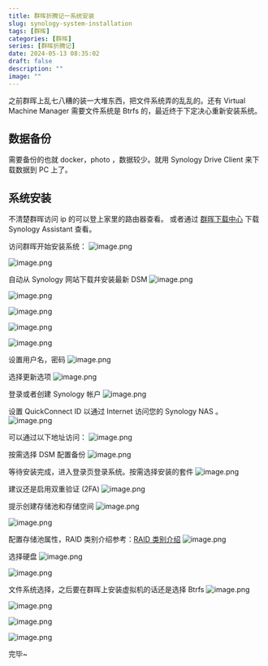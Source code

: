 ```yaml
---
title: 群晖折腾记一系统安装
slug: synology-system-installation
tags: [群晖]
categories: [群晖]
series: [群晖折腾记]
date: 2024-05-13 08:35:02
draft: false
description: ""
image: ""
---
```


之前群晖上乱七八糟的装一大堆东西，把文件系统弄的乱乱的。还有 Virtual Machine Manager 需要文件系统是 Btrfs 的，最近终于下定决心重新安装系统。
<!--more-->

## 数据备份
需要备份的也就 docker，photo ，数据较少。就用 Synology Drive Client 来下载数据到 PC 上了。


## 系统安装
不清楚群晖访问 ip 的可以登上家里的路由器查看。
或者通过 [群晖下载中心](https://www.synology.cn/zh-cn/support/download) 下载 Synology Assistant 查看。

访问群晖开始安装系统：
![image.png](https://r.xulinfeng.xyz/linden/2024/05/8c176f55d2e2fe171435a9e774844bb5.png)

![image.png](https://r.xulinfeng.xyz/linden/2024/05/9f34734c88d2627088101bddffddaeec.png)

自动从 Synology 网站下载幷安装最新 DSM
![image.png](https://r.xulinfeng.xyz/linden/2024/05/5e0487d95423579f0ce9010f4a41c1f5.png)

![image.png](https://r.xulinfeng.xyz/linden/2024/05/f50a8176256d28303f74c249ee8b64c0.png)

![image.png](https://r.xulinfeng.xyz/linden/2024/05/ba3edf02130e86aaffe50e8aaf89ae8c.png)

![image.png](https://r.xulinfeng.xyz/linden/2024/05/97bb8c73ed7216a7a5a94bb4130f64a4.png)

![image.png](https://r.xulinfeng.xyz/linden/2024/05/f170b2d3eb8d3468245014835d6b56f3.png)

设置用户名，密码
![image.png](https://r.xulinfeng.xyz/linden/2024/05/33defc1414437ecd57db46f608c23b73.png)

选择更新选项
![image.png](https://r.xulinfeng.xyz/linden/2024/05/e5fb6368c7acf546b91ada21d4cbcf05.png)

登录或者创建 Synology 帐户
![image.png](https://r.xulinfeng.xyz/linden/2024/05/affe0543cf0a755670f40b721aa3824d.png)

设置 QuickConnect ID 以通过 Internet 访问您的 Synology NAS 。
![image.png](https://r.xulinfeng.xyz/linden/2024/05/4238204550280cef3a8fa18d1f7f7672.png)

可以通过以下地址访问：
![image.png](https://r.xulinfeng.xyz/linden/2024/05/2efd690f719dbe9419a72f94bfb9e7da.png)

按需选择 DSM 配置备份
![image.png](https://r.xulinfeng.xyz/linden/2024/05/0394b130fe98632de68b03aa65bca7cd.png)

等待安装完成，进入登录页登录系统。按需选择安装的套件
![image.png](https://r.xulinfeng.xyz/linden/2024/05/9e044fb96dd0f73abaaee3244efefc04.png)

建议还是启用双重验证 (2FA)
![image.png](https://r.xulinfeng.xyz/linden/2024/05/ec1d017f0f511f9504953cc01e273b7d.png)

提示创建存储池和存储空间
![image.png](https://r.xulinfeng.xyz/linden/2024/05/3c8f186aba6f5436e28a9b344e23a237.png)

![image.png](https://r.xulinfeng.xyz/linden/2024/05/4c2bb750e7a074755586390095e586ae.png)

配置存储池属性，RAID 类别介绍参考：[RAID 类别介绍](https://kb.synology.cn/zh-cn/DSM/help/DSM/StorageManager/storage_pool_what_is_raid?version=7)
![image.png](https://r.xulinfeng.xyz/linden/2024/05/6097c1032549788e18ffc81e4a6c5ee6.png)

选择硬盘
![image.png](https://r.xulinfeng.xyz/linden/2024/05/da1618fa05f36d39b266959345336e39.png)

![image.png](https://r.xulinfeng.xyz/linden/2024/05/969f6c867a1c59b0e1c65c8c01c800b5.png)

文件系统选择，之后要在群晖上安装虚拟机的话还是选择 Btrfs 
![image.png](https://r.xulinfeng.xyz/linden/2024/05/f0b43093a9b704392976ff46ce99d068.png)

![image.png](https://r.xulinfeng.xyz/linden/2024/05/af12af2526625e74f8dfcaf0afcab92d.png)

![image.png](https://r.xulinfeng.xyz/linden/2024/05/fc9b821233bd27bb25e1174c37ef62a3.png)

![image.png](https://r.xulinfeng.xyz/linden/2024/05/9ee4f02def47ba6a91e7fc559a3fb709.png)


完毕~

